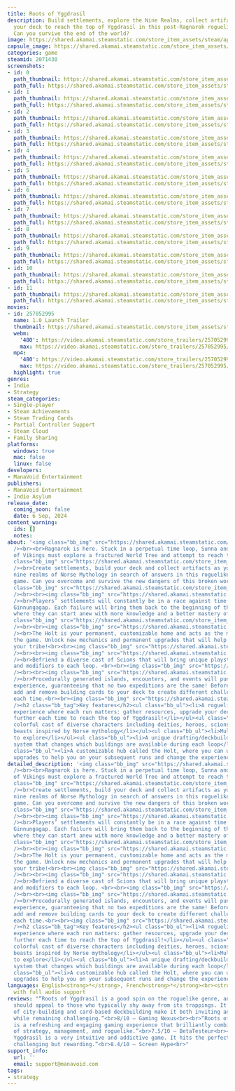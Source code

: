 ```yaml
---
title: Roots of Yggdrasil
description: Build settlements, explore the Nine Realms, collect artifacts and upgrade
  your deck to reach the top of Yggdrasil in this post-Ragnarok roguelike city-builder!
  Can you survive the end of the world?
image: https://shared.akamai.steamstatic.com/store_item_assets/steam/apps/2071430/header.jpg?t=1727125421
capsule_image: https://shared.akamai.steamstatic.com/store_item_assets/steam/apps/2071430/capsule_231x87.jpg?t=1727125421
categories: game
steamid: 2071430
screenshots:
- id: 0
  path_thumbnail: https://shared.akamai.steamstatic.com/store_item_assets/steam/apps/2071430/ss_50a084941aefad64758fcb87577105410f6a3932.600x338.jpg?t=1727125421
  path_full: https://shared.akamai.steamstatic.com/store_item_assets/steam/apps/2071430/ss_50a084941aefad64758fcb87577105410f6a3932.1920x1080.jpg?t=1727125421
- id: 1
  path_thumbnail: https://shared.akamai.steamstatic.com/store_item_assets/steam/apps/2071430/ss_31acdab31eb97d47a893e1fe9ab086b274c26d84.600x338.jpg?t=1727125421
  path_full: https://shared.akamai.steamstatic.com/store_item_assets/steam/apps/2071430/ss_31acdab31eb97d47a893e1fe9ab086b274c26d84.1920x1080.jpg?t=1727125421
- id: 2
  path_thumbnail: https://shared.akamai.steamstatic.com/store_item_assets/steam/apps/2071430/ss_961390247835df6dadde418bff509c5033078e6c.600x338.jpg?t=1727125421
  path_full: https://shared.akamai.steamstatic.com/store_item_assets/steam/apps/2071430/ss_961390247835df6dadde418bff509c5033078e6c.1920x1080.jpg?t=1727125421
- id: 3
  path_thumbnail: https://shared.akamai.steamstatic.com/store_item_assets/steam/apps/2071430/ss_7e73e158ca3ed35b6fa0452ec47469e92fdc5eac.600x338.jpg?t=1727125421
  path_full: https://shared.akamai.steamstatic.com/store_item_assets/steam/apps/2071430/ss_7e73e158ca3ed35b6fa0452ec47469e92fdc5eac.1920x1080.jpg?t=1727125421
- id: 4
  path_thumbnail: https://shared.akamai.steamstatic.com/store_item_assets/steam/apps/2071430/ss_c2f86bace263f054cd4390cf53e8e460385844de.600x338.jpg?t=1727125421
  path_full: https://shared.akamai.steamstatic.com/store_item_assets/steam/apps/2071430/ss_c2f86bace263f054cd4390cf53e8e460385844de.1920x1080.jpg?t=1727125421
- id: 5
  path_thumbnail: https://shared.akamai.steamstatic.com/store_item_assets/steam/apps/2071430/ss_e9148af7c07b5b151e42ffa5246c6ee7fc870054.600x338.jpg?t=1727125421
  path_full: https://shared.akamai.steamstatic.com/store_item_assets/steam/apps/2071430/ss_e9148af7c07b5b151e42ffa5246c6ee7fc870054.1920x1080.jpg?t=1727125421
- id: 6
  path_thumbnail: https://shared.akamai.steamstatic.com/store_item_assets/steam/apps/2071430/ss_afb24a1d4aaeb16f44b5dbfe2e2694a3999953ac.600x338.jpg?t=1727125421
  path_full: https://shared.akamai.steamstatic.com/store_item_assets/steam/apps/2071430/ss_afb24a1d4aaeb16f44b5dbfe2e2694a3999953ac.1920x1080.jpg?t=1727125421
- id: 7
  path_thumbnail: https://shared.akamai.steamstatic.com/store_item_assets/steam/apps/2071430/ss_267a06500863912762d50290a8f3a485bc425edf.600x338.jpg?t=1727125421
  path_full: https://shared.akamai.steamstatic.com/store_item_assets/steam/apps/2071430/ss_267a06500863912762d50290a8f3a485bc425edf.1920x1080.jpg?t=1727125421
- id: 8
  path_thumbnail: https://shared.akamai.steamstatic.com/store_item_assets/steam/apps/2071430/ss_e4220b6573f05a74aa2f13f400cac2b17e88027c.600x338.jpg?t=1727125421
  path_full: https://shared.akamai.steamstatic.com/store_item_assets/steam/apps/2071430/ss_e4220b6573f05a74aa2f13f400cac2b17e88027c.1920x1080.jpg?t=1727125421
- id: 9
  path_thumbnail: https://shared.akamai.steamstatic.com/store_item_assets/steam/apps/2071430/ss_4a1f2d54ea8839cd11a94f5e58cb074ca3fb5c16.600x338.jpg?t=1727125421
  path_full: https://shared.akamai.steamstatic.com/store_item_assets/steam/apps/2071430/ss_4a1f2d54ea8839cd11a94f5e58cb074ca3fb5c16.1920x1080.jpg?t=1727125421
- id: 10
  path_thumbnail: https://shared.akamai.steamstatic.com/store_item_assets/steam/apps/2071430/ss_21b3f19aad5a333ae2a2a860ca41a76dd56485d6.600x338.jpg?t=1727125421
  path_full: https://shared.akamai.steamstatic.com/store_item_assets/steam/apps/2071430/ss_21b3f19aad5a333ae2a2a860ca41a76dd56485d6.1920x1080.jpg?t=1727125421
- id: 11
  path_thumbnail: https://shared.akamai.steamstatic.com/store_item_assets/steam/apps/2071430/ss_306539a5291ce52334c5e8eda1d8b11a95f9ca2c.600x338.jpg?t=1727125421
  path_full: https://shared.akamai.steamstatic.com/store_item_assets/steam/apps/2071430/ss_306539a5291ce52334c5e8eda1d8b11a95f9ca2c.1920x1080.jpg?t=1727125421
movies:
- id: 257052995
  name: 1.0 Launch Trailer
  thumbnail: https://shared.akamai.steamstatic.com/store_item_assets/steam/apps/257052995/movie.293x165.jpg?t=1725644588
  webm:
    '480': https://video.akamai.steamstatic.com/store_trailers/257052995/movie480_vp9.webm?t=1725644588
    max: https://video.akamai.steamstatic.com/store_trailers/257052995/movie_max_vp9.webm?t=1725644588
  mp4:
    '480': https://video.akamai.steamstatic.com/store_trailers/257052995/movie480.mp4?t=1725644588
    max: https://video.akamai.steamstatic.com/store_trailers/257052995/movie_max.mp4?t=1725644588
  highlight: true
genres:
- Indie
- Strategy
steam_categories:
- Single-player
- Steam Achievements
- Steam Trading Cards
- Partial Controller Support
- Steam Cloud
- Family Sharing
platforms:
  windows: true
  mac: false
  linux: false
developers:
- ManaVoid Entertainment
publishers:
- ManaVoid Entertainment
- Indie Asylum
release_date:
  coming_soon: false
  date: 6 Sep, 2024
content_warning:
  ids: []
  notes:
about: '<img class="bb_img" src="https://shared.akamai.steamstatic.com/store_item_assets/steam/apps/2071430/extras/Essai_About_2.gif?t=1727125421"
  /><br><br>Ragnarok is here. Stuck in a perpetual time loop, Sunna and her tribe
  of Vikings must explore a fractured World Tree and attempt to reach the top of Yggdrasil.<br><br><img
  class="bb_img" src="https://shared.akamai.steamstatic.com/store_item_assets/steam/apps/2071430/extras/Title_1_copie_2.png?t=1727125421"
  /><br>Create settlements, build your deck and collect artifacts as you explore the
  nine realms of Norse Mythology in search of answers in this roguelike city-building
  game. Can you overcome and survive the new dangers of this broken world?<br><br><img
  class="bb_img" src="https://shared.akamai.steamstatic.com/store_item_assets/steam/apps/2071430/extras/BUILD.gif?t=1727125421"
  /><br><br><img class="bb_img" src="https://shared.akamai.steamstatic.com/store_item_assets/steam/apps/2071430/extras/Title_2_copie_2.png?t=1727125421"
  /><br>Players’ settlements will constantly be in a race against time to avoid the
  Ginnungagap. Each failure will bring them back to the beginning of their adventure,
  where they can start anew with more knowledge and a better mastery of the game mechanics.<br><br><img
  class="bb_img" src="https://shared.akamai.steamstatic.com/store_item_assets/steam/apps/2071430/extras/Ginnungagap.gif?t=1727125421"
  /><br><br><img class="bb_img" src="https://shared.akamai.steamstatic.com/store_item_assets/steam/apps/2071430/extras/Title_3_copie_2.png?t=1727125421"
  /><br>The Holt is your permanent, customizable home and acts as the main hub of
  the game. Unlock new mechanics and permanent upgrades that will help you rebuild
  your tribe!<br><br><img class="bb_img" src="https://shared.akamai.steamstatic.com/store_item_assets/steam/apps/2071430/extras/TheHolt.gif?t=1727125421"
  /><br><br><img class="bb_img" src="https://shared.akamai.steamstatic.com/store_item_assets/steam/apps/2071430/extras/Title_4_copie_2__1_.png?t=1727125421"
  /><br>Befriend a diverse cast of Scions that will bring unique playstyles, bonus
  and modifiers to each loop. <br><br><img class="bb_img" src="https://shared.akamai.steamstatic.com/store_item_assets/steam/apps/2071430/extras/ScionsBanner2.png?t=1727125421"
  /><br><br><img class="bb_img" src="https://shared.akamai.steamstatic.com/store_item_assets/steam/apps/2071430/extras/Title_5_copie_2.png?t=1727125421"
  /><br>Procedurally generated islands, encounters, and events will punctuate your
  experience, guaranteeing that no two expeditions are the same! Before each run,
  add and remove building cards to your deck to create different challenges and opportunities
  each time.<br><br><img class="bb_img" src="https://shared.akamai.steamstatic.com/store_item_assets/steam/apps/2071430/extras/EVENT.gif?t=1727125421"
  /><h2 class="bb_tag">Key features</h2><ul class="bb_ul"><li>A roguelike city-builder
  experience where each run matters: gather resources, upgrade your deck, and progress
  further each time to reach the top of Yggdrasil!</li></ul><ul class="bb_ul"><li>A
  colorful cast of diverse characters including deities, heroes, scions and other
  beasts inspired by Norse mythology</li></ul><ul class="bb_ul"><li>Multiple Biomes
  to explore</li></ul><ul class="bb_ul"><li>A unique drafting/deckbuilding hybrid
  system that changes which buildings are available during each loop</li></ul><ul
  class="bb_ul"><li>A customizable hub called the Holt, where you can unlock permanent
  upgrades to help you on your subsequent runs and change the experience</li></ul>'
detailed_description: '<img class="bb_img" src="https://shared.akamai.steamstatic.com/store_item_assets/steam/apps/2071430/extras/Essai_About_2.gif?t=1727125421"
  /><br><br>Ragnarok is here. Stuck in a perpetual time loop, Sunna and her tribe
  of Vikings must explore a fractured World Tree and attempt to reach the top of Yggdrasil.<br><br><img
  class="bb_img" src="https://shared.akamai.steamstatic.com/store_item_assets/steam/apps/2071430/extras/Title_1_copie_2.png?t=1727125421"
  /><br>Create settlements, build your deck and collect artifacts as you explore the
  nine realms of Norse Mythology in search of answers in this roguelike city-building
  game. Can you overcome and survive the new dangers of this broken world?<br><br><img
  class="bb_img" src="https://shared.akamai.steamstatic.com/store_item_assets/steam/apps/2071430/extras/BUILD.gif?t=1727125421"
  /><br><br><img class="bb_img" src="https://shared.akamai.steamstatic.com/store_item_assets/steam/apps/2071430/extras/Title_2_copie_2.png?t=1727125421"
  /><br>Players’ settlements will constantly be in a race against time to avoid the
  Ginnungagap. Each failure will bring them back to the beginning of their adventure,
  where they can start anew with more knowledge and a better mastery of the game mechanics.<br><br><img
  class="bb_img" src="https://shared.akamai.steamstatic.com/store_item_assets/steam/apps/2071430/extras/Ginnungagap.gif?t=1727125421"
  /><br><br><img class="bb_img" src="https://shared.akamai.steamstatic.com/store_item_assets/steam/apps/2071430/extras/Title_3_copie_2.png?t=1727125421"
  /><br>The Holt is your permanent, customizable home and acts as the main hub of
  the game. Unlock new mechanics and permanent upgrades that will help you rebuild
  your tribe!<br><br><img class="bb_img" src="https://shared.akamai.steamstatic.com/store_item_assets/steam/apps/2071430/extras/TheHolt.gif?t=1727125421"
  /><br><br><img class="bb_img" src="https://shared.akamai.steamstatic.com/store_item_assets/steam/apps/2071430/extras/Title_4_copie_2__1_.png?t=1727125421"
  /><br>Befriend a diverse cast of Scions that will bring unique playstyles, bonus
  and modifiers to each loop. <br><br><img class="bb_img" src="https://shared.akamai.steamstatic.com/store_item_assets/steam/apps/2071430/extras/ScionsBanner2.png?t=1727125421"
  /><br><br><img class="bb_img" src="https://shared.akamai.steamstatic.com/store_item_assets/steam/apps/2071430/extras/Title_5_copie_2.png?t=1727125421"
  /><br>Procedurally generated islands, encounters, and events will punctuate your
  experience, guaranteeing that no two expeditions are the same! Before each run,
  add and remove building cards to your deck to create different challenges and opportunities
  each time.<br><br><img class="bb_img" src="https://shared.akamai.steamstatic.com/store_item_assets/steam/apps/2071430/extras/EVENT.gif?t=1727125421"
  /><h2 class="bb_tag">Key features</h2><ul class="bb_ul"><li>A roguelike city-builder
  experience where each run matters: gather resources, upgrade your deck, and progress
  further each time to reach the top of Yggdrasil!</li></ul><ul class="bb_ul"><li>A
  colorful cast of diverse characters including deities, heroes, scions and other
  beasts inspired by Norse mythology</li></ul><ul class="bb_ul"><li>Multiple Biomes
  to explore</li></ul><ul class="bb_ul"><li>A unique drafting/deckbuilding hybrid
  system that changes which buildings are available during each loop</li></ul><ul
  class="bb_ul"><li>A customizable hub called the Holt, where you can unlock permanent
  upgrades to help you on your subsequent runs and change the experience</li></ul>'
languages: English<strong>*</strong>, French<strong>*</strong><br><strong>*</strong>languages
  with full audio support
reviews: "“Roots of Yggdrasil is a good spin on the roguelike genre, and one that
  should appeal to those who typically shy away from its trappings. It’s combination
  of city-building and card-based deckbuilding make it both inviting and forgiving,
  while remaining challenging.”<br>8/10 – Gaming Nexus<br><br>“Roots of Yggdrasil
  is a refreshing and engaging gaming experience that brilliantly combines elements
  of strategy, management, and roguelike.”<br>7.5/10 – BetaTesteur<br><br>“Roots of
  Yggdrasil is a very intuitive and addictive game. It hits the perfect balance of
  challenging but rewarding.”<br>8.4/10 – Screen Hype<br>"
support_info:
  url: ''
  email: support@manavoid.com
tags:
- strategy
---
```

